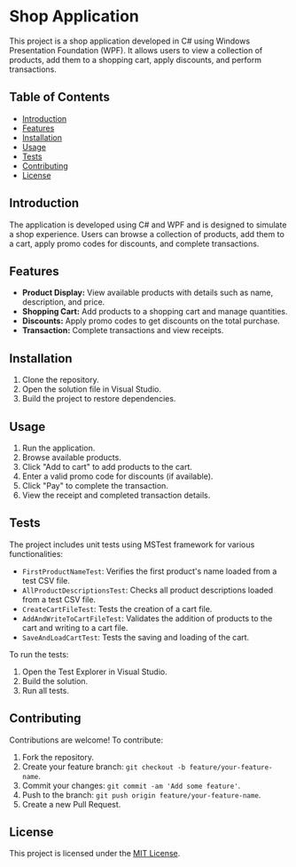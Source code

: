 # Shop Application

This project is a shop application developed in C# using Windows Presentation Foundation (WPF). It allows users to view a collection of products, add them to a shopping cart, apply discounts, and perform transactions.

## Table of Contents

- [Introduction](#introduction)
- [Features](#features)
- [Installation](#installation)
- [Usage](#usage)
- [Tests](#tests)
- [Contributing](#contributing)
- [License](#license)

## Introduction

The application is developed using C# and WPF and is designed to simulate a shop experience. Users can browse a collection of products, add them to a cart, apply promo codes for discounts, and complete transactions.

## Features

- **Product Display:** View available products with details such as name, description, and price.
- **Shopping Cart:** Add products to a shopping cart and manage quantities.
- **Discounts:** Apply promo codes to get discounts on the total purchase.
- **Transaction:** Complete transactions and view receipts.

## Installation

1. Clone the repository.
2. Open the solution file in Visual Studio.
3. Build the project to restore dependencies.

## Usage

1. Run the application.
2. Browse available products.
3. Click "Add to cart" to add products to the cart.
4. Enter a valid promo code for discounts (if available).
5. Click "Pay" to complete the transaction.
6. View the receipt and completed transaction details.

## Tests

The project includes unit tests using MSTest framework for various functionalities:

- `FirstProductNameTest`: Verifies the first product's name loaded from a test CSV file.
- `AllProductDescriptionsTest`: Checks all product descriptions loaded from a test CSV file.
- `CreateCartFileTest`: Tests the creation of a cart file.
- `AddAndWriteToCartFileTest`: Validates the addition of products to the cart and writing to a cart file.
- `SaveAndLoadCartTest`: Tests the saving and loading of the cart.

To run the tests:

1. Open the Test Explorer in Visual Studio.
2. Build the solution.
3. Run all tests.

## Contributing

Contributions are welcome! To contribute:

1. Fork the repository.
2. Create your feature branch: `git checkout -b feature/your-feature-name`.
3. Commit your changes: `git commit -am 'Add some feature'`.
4. Push to the branch: `git push origin feature/your-feature-name`.
5. Create a new Pull Request.

## License

This project is licensed under the [MIT License](https://choosealicense.com/licenses/mit/).
